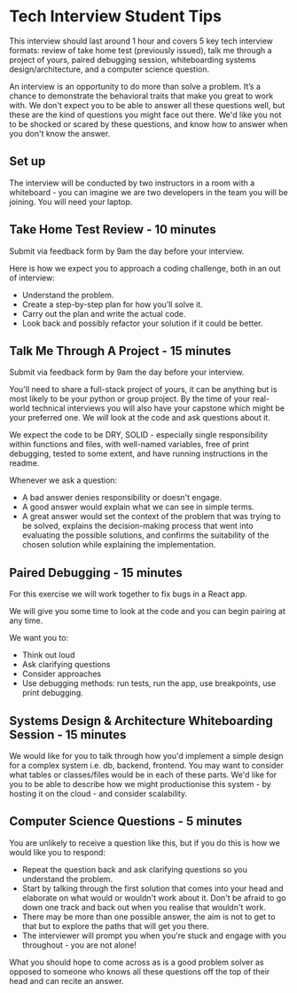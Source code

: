 # Tech Interview Student Tips

This interview should last around 1 hour and covers 5 key tech interview formats: review of take home test (previously issued), talk me through a project of yours, paired debugging session, whiteboarding systems design/architecture, and a computer science question.

An interview is an opportunity to do more than solve a problem. It’s a chance to demonstrate the behavioral traits that make you great to work with. We don't expect you to be able to answer all these questions well, but these are the kind of questions you might face out there. We'd like you not to be shocked or scared by these questions, and know how to answer when you don't know the answer.

## Set up

The interview will be conducted by two instructors in a room with a whiteboard - you can imagine we are two developers in the team you will be joining. You will need your laptop.

## Take Home Test Review - 10 minutes 

Submit via feedback form by 9am the day before your interview.

Here is how we expect you to approach a coding challenge, both in an out of interview: 
- Understand the problem.
- Create a step-by-step plan for how you’ll solve it.
- Carry out the plan and write the actual code.
- Look back and possibly refactor your solution if it could be better.

## Talk Me Through A Project - 15 minutes

Submit via feedback form by 9am the day before your interview.

You'll need to share a full-stack project of yours, it can be anything but is most likely to be your python or group project. By the time of your real-world technical interviews you will also have your capstone which might be your preferred one. We *will* look at the code and ask questions about it.

We expect the code to be DRY, SOLID - especially single responsibility within functions and files, with well-named variables, free of print debugging, tested to some extent, and have running instructions in the readme. 

Whenever we ask a question:
- A bad answer denies responsibility or doesn't engage.
- A good answer would explain what we can see in simple terms.
- A great answer would set the context of the problem that was trying to be solved, explains the decision-making process that went into evaluating the possible solutions, and confirms the suitability of the chosen solution while explaining the implementation.

## Paired Debugging - 15 minutes

For this exercise we will work together to fix bugs in a React app. 

We will give you some time to look at the code and you can begin pairing at any time. 

We want you to: 
- Think out loud
- Ask clarifying questions
- Consider approaches
- Use debugging methods: run tests, run the app, use breakpoints, use print debugging.

## Systems Design & Architecture Whiteboarding Session - 15 minutes

We would like for you to talk through how you'd implement a simple design for a complex system i.e. db, backend, frontend. You may want to consider what tables or classes/files would be in each of these parts. We'd like for you to be able to describe how we might productionise this system - by hosting it on the cloud - and consider scalability. 

## Computer Science Questions - 5 minutes

You are unlikely to receive a question like this, but if you do this is how we would like you to respond:
- Repeat the question back and ask clarifying questions so you understand the problem.
- Start by talking through the first solution that comes into your head and elaborate on what would or wouldn't work about it. Don't be afraid to go down one track and back out when you realise that wouldn't work.
- There may be more than one possible answer, the aim is not to get to that but to explore the paths that will get you there.
- The interviewer will prompt you when you're stuck and engage with you throughout - you are not alone!

What you should hope to come across as is a good problem solver as opposed to someone who knows all these questions off the top of their head and can recite an answer.